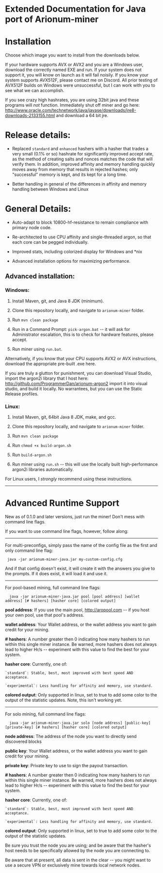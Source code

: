 Extended Documentation for Java port of Arionum-miner
==========================

# Installation

Choose which image you want to install from the downloads below.

If your hardware supports AVX or AVX2 and you are a Windows user, download the correctly named EXE and run. If your system does not support it, you will know on launch as it will fail noisily. If you know your system supports AVX512F, please contact me on Discord. All prior testing of AVX512F builds on Windows were unsuccessful, but I can work with you to see what we can accomplish. 

If you see crazy high hashrates, you are using 32bit java and these programs will _not_ function. Immediately shut off miner and go here:  http://www.oracle.com/technetwork/java/javase/downloads/jre8-downloads-2133155.html and download a 64 bit jre.

# Release details:

* Replaced `standard` and `enhanced` hashers with a hasher that trades a very small (0.1% or so) hashrate for significantly improved accept rate, as the method of creating salts and nonces matches the code that will verify them. In addition, improved affinity and memory handling quickly moves away from memory that results in rejected hashes; only "successful" memory is kept, and its kept for a long time.

* Better handling in general of the differences in affinity and memory handling between Windows and Linux

# General Details:

* Auto-adapt to block 10800-hf-resistance to remain compliance with primary node code.

* Re-architected to use CPU affinity and single-threaded argon, so that each core can be pegged individually.

* Improved stats, including colorized display for Windows and \*nix

* Advanced installation options for maximizing performance.

## Advanced installation:

### Windows:

1. Install Maven, git, and Java 8 JDK (minimum). 

2. Clone this repository locally, and navigate to `arionum-miner` folder.

3. Run `mvn clean package`

4. Run in a Command Prompt: `pick-argon.bat` -- it will ask for Administrator escalation, this is to check for hardware features, please accept.

5. Run miner using `run.bat`.

Alternatively, if you know that your CPU supports AVX2 or AVX instructions, download the appropriate pre-built .exe here.

If you are truly a glutton for punishment, you can download Visual Studio, import the argon2i library that I host here: http://github.com/ProgrammerDan/arionum-argon2 import it into visual studio, and build it locally. No warrantees, but you can use the Static Release profiles.


### Linux:

1. Install Maven, git, 64bit Java 8 JDK, make, and gcc.

2. Clone this repository locally, and navigate to `arionum-miner` folder.

3. Run `mvn clean package`

4. Run `chmod +x build-argon.sh`

5. Run `build-argon.sh`

6. Run miner using `run.sh` -- this will use the locally built high-performance argon2i libraries automatically.

For Linux users, I _strongly_ recommend using these instructions.

---------------------------

# Advanced Runtime Support

New as of 0.1.0 and later versions, just run the miner! Don't mess with command line flags.

If you want to use command line flags, however, follow along:

----------------------------

For multi-preconfigs, simply pass the name of the config file as the first and only command line flag:

``` java -jar arionum-miner-java.jar my-custom-config.cfg```

And if that config doesn't exist, it will create it with the answers you give to the prompts. If it does exist, it will load it and use it.


----------------------------

For pool-based mining, full command line flags:

```  java -jar arionum-miner-java.jar pool [pool address] [wallet address] [# hashers] [hasher core] [colored output]```

**pool address**: If you use the main pool, http://aropool.com -- if you host your own pool, use that pool's address.

**wallet address**: Your Wallet address, or the wallet address you want to gain credit for your mining.

**# hashers**: A number greater then 0 indicating how many hashers to run within this single miner instance. Be warned, more hashers does not always lead to higher Hr/s -- experiment with this value to find the best for your system.

**hasher core**: Currently, one of:

    `standard`: Stable, best, most improved with best speed AND acceptance.

    `experimental`: Less handling for affinity and memory, use standard.

**colored output**: Only supported in linux, set to true to add some color to the output of the statistic updates. Note, this isn't working yet.

--------------------

For solo mining, full command line flags:

```  java -jar arionum-miner-java.jar solo [node address] [public-key] [private-key] [# hashers] [hasher core] [colored output]```

**node address**: The address of the node you want to directly send discovered blocks

**public key**: Your Wallet address, or the wallet address you want to gain credit for your mining.

**private key**: Private key to use to sign the payout transaction.

**# hashers**: A number greater then 0 indicating how many hashers to run within this single miner instance. Be warned, more hashers does not always lead to higher Hr/s -- experiment with this value to find the best for your system.

**hasher core**: Currently, one of:

    `standard`: Stable, best, most improved with best speed AND acceptance.

    `experimental`: Less handling for affinity and memory, use standard.

**colored output**: Only supported in linux, set to true to add some color to the output of the statistic updates.

Be sure you trust the node you are using; and be aware that the hasher's host needs to be specifically allowed by the node you are connecting to.

Be aware that at present, all data is sent in the clear -- you might want to use a secure VPN or exclusively mine towards local network nodes.
